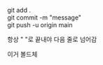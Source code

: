 git add .  
git commit -m "message"  
git push -u origin main  

항상 "  "로 끝내야 다음 줄로 넘어감  
<!-- 이게 주석처리 --> 
<b></b> 이거 볼드체